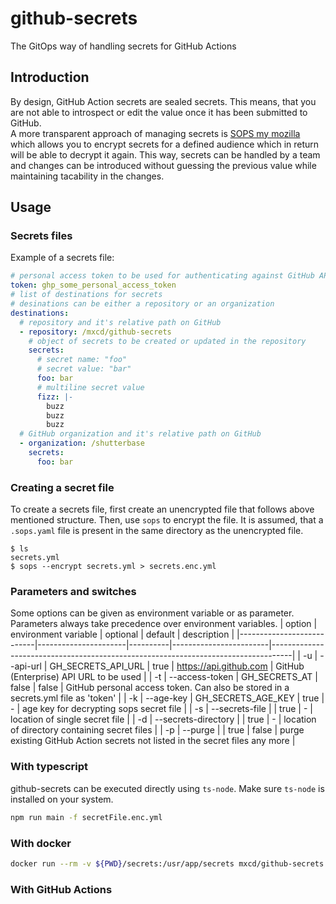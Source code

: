 # github-secrets

The GitOps way of handling secrets for GitHub Actions

## Introduction

By design, GitHub Action secrets are sealed secrets. This means, that you are not able to introspect or edit the value once it has been submitted to GitHub.  
A more transparent approach of managing secrets is [SOPS my mozilla](https://github.com/mozilla/sops) which allows you to encrypt secrets for a defined audience
which in return will be able to decrypt it again. This way, secrets can be handled by a team and changes can be introduced without guessing the previous value
while maintaining tacability in the changes.

## Usage

### Secrets files

Example of a secrets file:

```yaml
# personal access token to be used for authenticating against GitHub API
token: ghp_some_personal_access_token
# list of destinations for secrets
# desinations can be either a repository or an organization
destinations:
  # repository and it's relative path on GitHub
  - repository: /mxcd/github-secrets
    # object of secrets to be created or updated in the repository
    secrets:
      # secret name: "foo"
      # secret value: "bar"
      foo: bar
      # multiline secret value
      fizz: |-
        buzz
        buzz
        buzz
  # GitHub organization and it's relative path on GitHub
  - organization: /shutterbase
    secrets:
      foo: bar
```

### Creating a secret file

To create a secrets file, first create an unencrypted file that follows above mentioned structure.
Then, use `sops` to encrypt the file. It is assumed, that a `.sops.yaml` file is present in the same directory as the unencrypted file.

```
$ ls
secrets.yml
$ sops --encrypt secrets.yml > secrets.enc.yml
```

### Parameters and switches

Some options can be given as environment variable or as parameter. Parameters always take precedence over environment variables.
| option | environment variable | optional | default | description |
|---------------------------|----------------------|----------|------------------------|-----------------------------------------------------------------------------------|
| -u \| --api-url | GH_SECRETS_API_URL | true | https://api.github.com | GitHub (Enterprise) API URL to be used |
| -t \| --access-token | GH_SECRETS_AT | false | false | GitHub personal access token. Can also be stored in a secrets.yml file as 'token' |
| -k \| --age-key | GH_SECRETS_AGE_KEY | true | - | age key for decrypting sops secret file |
| -s \| --secrets-file | | true | - | location of single secret file |
| -d \| --secrets-directory | | true | - | location of directory containing secret files |
| -p \| --purge | | true | false | purge existing GitHub Action secrets not listed in the secret files any more |

### With typescript

github-secrets can be executed directly using `ts-node`. Make sure `ts-node` is installed on your system.

```bash
npm run main -f secretFile.enc.yml
```

### With docker

```bash
docker run --rm -v ${PWD}/secrets:/usr/app/secrets mxcd/github-secrets -p -d secrets -k AGE-SECRET-KEY-1234567890
```

### With GitHub Actions
